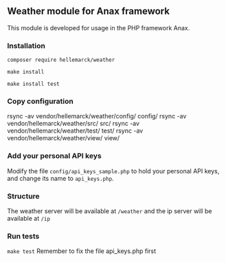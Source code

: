 ## Weather module for Anax framework

This module is developed for usage in the PHP framework Anax.

### Installation

`composer require hellemarck/weather`

`make install`

`make install test`

### Copy configuration

rsync -av vendor/hellemarck/weather/config/ config/
rsync -av vendor/hellemarck/weather/src/ src/
rsync -av vendor/hellemarck/weather/test/ test/
rsync -av vendor/hellemarck/weather/view/ view/

### Add your personal API keys

Modify the file `config/api_keys_sample.php` to hold your personal API keys, and change its name to `api_keys.php`.

### Structure

The weather server will be available at `/weather`
and the ip server will be available at `/ip`

### Run tests

`make test`
Remember to fix the file api_keys.php first
